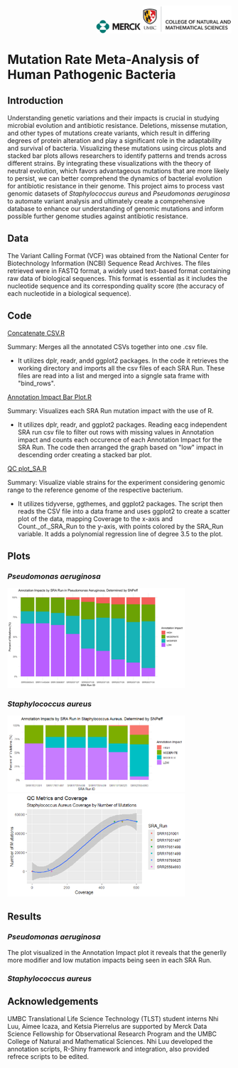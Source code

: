 <p align="right">
  <img src="https://github.com/PhyloGrok/VCFplots/blob/main/Images/merck_logo.png" width="100" height="auto">
  <img src="https://github.com/PhyloGrok/VCFplots/blob/main/Images/UMBC_logo.png" width="200" height="auto">
</p>
<h1>Mutation Rate Meta-Analysis of Human Pathogenic Bacteria</h1>


<h2>Introduction</h2>
  <p>Understanding genetic variations and their impacts is crucial in studying microbial evolution and antibiotic resistance. Deletions, missense mutation, and other types of mutations create variants, which result in differing degrees of protein alteration and play a significant role in the adaptability and survival of bacteria. Visualizing these mutations using circus plots and stacked bar plots allows researchers to identify patterns and trends across different strains. By integrating these visualizations with the theory of neutral evolution, which favors advantageous mutations that are more likely to persist, we can better comprehend the dynamics of bacterial evolution for antibiotic resistance in their genome. This project aims to process vast genomic datasets of <em>Staphylococcus aureus</em> and <em>Pseudomonas aeruginosa</em> to automate variant analysis and ultimately create a comprehensive database to enhance our understanding of genomic mutations and  inform possible further genome studies against antibiotic resistance.</p>
<h2>Data</h2>
  <p> The Variant Calling Format (VCF) was obtained from the National Center for Biotechnology Information (NCBI) Sequence Read Archives. 
  The files retrieved were in FASTQ format, a widely used text-based format containing raw data of biological sequences. This format is 
  essential as it includes the nucleotide sequence and its corresponding quality score (the accuracy of each nucleotide in a biological sequence).
  </p>
<h2>Code</h2>

[Concatenate CSV.R](https://github.com/PhyloGrok/VCFplots/blob/main/code/Concatenate_CSVs.R)

<p>Summary: Merges all the annotated CSVs together into one .csv file.</p>

- It utilizes dplr, readr, andd ggplot2 packages. In the code it retrieves the working directory and imports all the csv files of each SRA Run. These files are read into a list and merged into a signgle sata frame with "bind_rows". 

[Annotation Impact Bar Plot.R](https://github.com/PhyloGrok/VCFplots/blob/main/code/Annotation_Impacts_BarPlot.R)

<p>Summary: Visualizes each SRA Run mutation impact with the use of R.</p>

- It utilizes dplr, readr, and ggplot2 packages. Reading eacg independent SRA run csv file to filter out rows with missing values in Annotation impact and counts each occurence of each Annotation Impact for the SRA Run. The code then arranged the graph based on "low" impact in descending order creating a stacked bar plot.

[QC plot_SA.R](https://github.com/PhyloGrok/VCFplots/blob/main/code/QC_Plot_SA.R)

<p>Summary: Visualize viable strains for the experiment considering genomic range to the reference genome of the respective bacterium.</p>

-  It utilizes tidyverse, ggthemes, and ggplot2 packages. The script then reads the CSV file into a data frame and uses ggplot2 to create a scatter plot of the data, mapping Coverage to the x-axis and Count._of._SRA_Run to the y-axis, with points colored by the SRA_Run variable. It adds a polynomial regression line of degree 3.5 to the plot.

<h2>Plots</h2>

<h3> <em> Pseudomonas aeruginosa </em> </h3>

<img src="https://github.com/PhyloGrok/VCFplots/blob/main/plots/PA_Impact_Plot.png" width="400" height="auto">

<h3> <em>Staphylococcus aureus </em> </h3>

<img src="plots/SA_Impact_Plot.png" width="400" height="auto">
<img src="plots/SA_QC_Calc_Plot.png" width="400" height="auto">

<h2>Results</h2>
<h3> <em> Pseudomonas aeruginosa </em> </h3>
<p>The plot visualized in the Annotation Impact plot it reveals that the generlly more modifier and low mutation impacts being seen in each SRA Run.</p>

<h3> <em>Staphylococcus aureus </em> </h3>

<h2>Acknowledgements</h2>
UMBC Translational Life Science Technology (TLST) student interns Nhi Luu, Aimee Icaza, and Ketsia Pierrelus are supported by Merck Data Science Fellowship for Observational Research Program and the UMBC College of Natural and Mathematical Sciences.  Nhi Luu developed the annotation scripts, R-Shiny framework and integration, also provided refrece scripts to be edited. 
